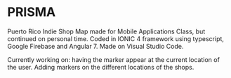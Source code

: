 # PRISMA
Puerto Rico Indie Shop Map made for Mobile Applications Class, but continued on personal time.
Coded in IONIC 4 framework using typescript, Google Firebase and Angular 7. Made on Visual Studio Code.

Currently working on: having the marker appear at the current location of the user. Adding markers on the different locations of the shops.
